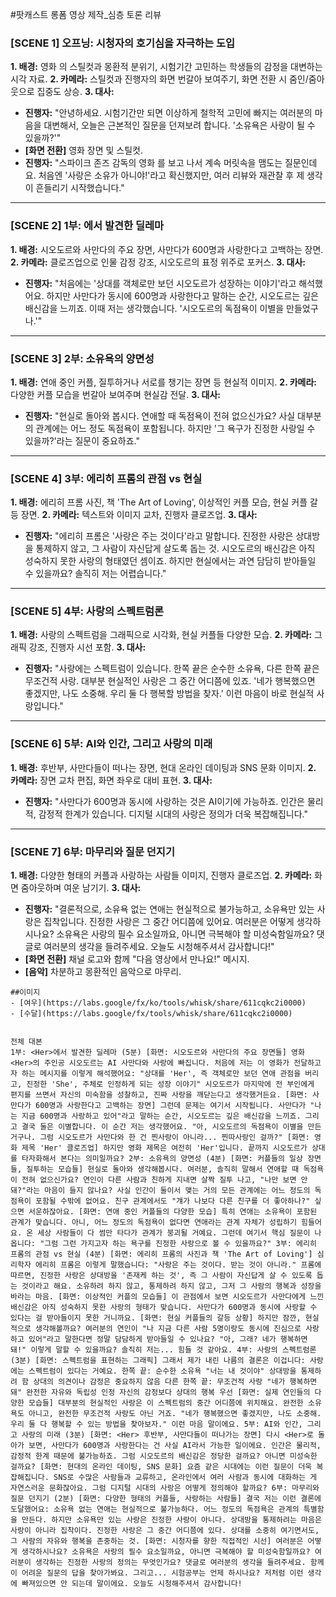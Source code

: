 #팟캐스트 롱폼 영상 제작_심층 토론 리뷰
### **[SCENE 1] 오프닝: 시청자의 호기심을 자극하는 도입**

**1. 배경:** 영화 <Her>의 스틸컷과 몽환적 분위기, 시험기간 고민하는 학생들의 감정을 대변하는 시각 자료.
**2. 카메라:** 스틸컷과 진행자의 화면 번갈아 보여주기, 화면 전환 시 줌인/줌아웃으로 집중도 상승.
**3. 대사:**
* **진행자:** "안녕하세요. 시험기간만 되면 이상하게 철학적 고민에 빠지는 여러분의 마음을 대변해서, 오늘은 근본적인 질문을 던져보려 합니다. '소유욕은 사랑이 될 수 있을까?'"
* **[화면 전환]** 영화 <Her> 장면 및 스틸컷.
* **진행자:** "스파이크 존즈 감독의 영화 <Her>를 보고 나서 계속 머릿속을 맴도는 질문인데요. 처음엔 '사랑은 소유가 아니야!'라고 확신했지만, 여러 리뷰와 재관찰 후 제 생각이 흔들리기 시작했습니다."

---

### **[SCENE 2] 1부: <Her>에서 발견한 딜레마**

**1. 배경:** 시오도르와 사만다의 주요 장면, 사만다가 600명과 사랑한다고 고백하는 장면.
**2. 카메라:** 클로즈업으로 인물 감정 강조, 시오도르의 표정 위주로 포커스.
**3. 대사:**
* **진행자:** "처음에는 '상대를 객체로만 보던 시오도르가 성장하는 이야기'라고 해석했어요. 하지만 사만다가 동시에 600명과 사랑한다고 말하는 순간, 시오도르는 깊은 배신감을 느끼죠. 이때 저는 생각했습니다. '시오도르의 독점욕이 이별을 만들었구나.'"

---

### **[SCENE 3] 2부: 소유욕의 양면성**

**1. 배경:** 연애 중인 커플, 질투하거나 서로를 챙기는 장면 등 현실적 이미지.
**2. 카메라:** 다양한 커플 모습을 번갈아 보여주며 현실감 전달.
**3. 대사:**
* **진행자:** "현실로 돌아와 봅시다. 연애할 때 독점욕이 전혀 없으신가요? 사실 대부분의 관계에는 어느 정도 독점욕이 포함됩니다. 하지만 '그 욕구가 진정한 사랑일 수 있을까?'라는 질문이 중요하죠."

---

### **[SCENE 4] 3부: 에리히 프롬의 관점 vs 현실**

**1. 배경:** 에리히 프롬 사진, 책 'The Art of Loving', 이상적인 커플 모습, 현실 커플 갈등 장면.
**2. 카메라:** 텍스트와 이미지 교차, 진행자 클로즈업.
**3. 대사:**
* **진행자:** "에리히 프롬은 '사랑은 주는 것이다'라고 말합니다. 진정한 사랑은 상대방을 통제하지 않고, 그 사람이 자신답게 살도록 돕는 것. 시오도르의 배신감은 아직 성숙하지 못한 사랑의 형태였던 셈이죠. 하지만 현실에서는 과연 담담히 받아들일 수 있을까요? 솔직히 저는 어렵습니다."

---

### **[SCENE 5] 4부: 사랑의 스펙트럼론**

**1. 배경:** 사랑의 스펙트럼을 그래픽으로 시각화, 현실 커플들 다양한 모습.
**2. 카메라:** 그래픽 강조, 진행자 시선 포함.
**3. 대사:**
* **진행자:** "사랑에는 스펙트럼이 있습니다. 한쪽 끝은 순수한 소유욕, 다른 한쪽 끝은 무조건적 사랑. 대부분 현실적인 사랑은 그 중간 어디쯤에 있죠. '네가 행복했으면 좋겠지만, 나도 소중해. 우리 둘 다 행복할 방법을 찾자.' 이런 마음이 바로 현실적 사랑입니다."

---

### **[SCENE 6] 5부: AI와 인간, 그리고 사랑의 미래**

**1. 배경:** <Her> 후반부, 사만다들이 떠나는 장면, 현대 온라인 데이팅과 SNS 문화 이미지.
**2. 카메라:** 장면 교차 편집, 화면 좌우로 대비 표현.
**3. 대사:**
* **진행자:** "사만다가 600명과 동시에 사랑하는 것은 AI이기에 가능하죠. 인간은 물리적, 감정적 한계가 있습니다. 디지털 시대의 사랑은 정의가 더욱 복잡해집니다."

---

### **[SCENE 7] 6부: 마무리와 질문 던지기**

**1. 배경:** 다양한 형태의 커플과 사랑하는 사람들 이미지, 진행자 클로즈업.
**2. 카메라:** 화면 줌아웃하며 여운 남기기.
**3. 대사:**
* **진행자:** "결론적으로, 소유욕 없는 연애는 현실적으로 불가능하고, 소유욕만 있는 사랑은 집착입니다. 진정한 사랑은 그 중간 어디쯤에 있어요. 여러분은 어떻게 생각하시나요? 소유욕은 사랑의 필수 요소일까요, 아니면 극복해야 할 미성숙함일까요? 댓글로 여러분의 생각을 들려주세요. 오늘도 시청해주셔서 감사합니다!"
* **[화면 전환]** 채널 로고와 함께 "다음 영상에서 만나요!" 메시지.
* **[음악]** 차분하고 몽환적인 음악으로 마무리.


```
##이미지
- [여우](https://labs.google/fx/ko/tools/whisk/share/611cqkc2i0000)
- [수달](https://labs.google/fx/tools/whisk/share/611cqkc2i0000)
```

```

전체 대본
1부: <Her>에서 발견한 딜레마 (5분) [화면: 시오도르와 사만다의 주요 장면들] 영화 <Her>의 주인공 시오도르는 AI 사만다와 사랑에 빠집니다. 처음에 저는 이 영화가 전달하고자 하는 메시지를 이렇게 해석했어요: "상대를 'Her', 즉 객체로만 보던 연애 관점을 버리고, 진정한 'She', 주체로 인정하게 되는 성장 이야기" 시오도르가 마지막에 전 부인에게 편지를 쓰면서 자신의 미숙함을 성찰하고, 진짜 사랑을 깨닫는다고 생각했거든요. [화면: 사만다가 600명과 사랑한다고 고백하는 장면] 그런데 문제는 여기서 시작됩니다. 사만다가 "나는 지금 600명과 사랑하고 있어"라고 말하는 순간, 시오도르는 깊은 배신감을 느끼죠. 그리고 결국 둘은 이별합니다. 이 순간 저는 생각했어요. "아, 시오도르의 독점욕이 이별을 만든 거구나. 그럼 시오도르가 사만다와 한 건 찐사랑이 아니라... 찐따사랑인 걸까?" [화면: 영화 제목 'Her' 클로즈업] 하지만 영화 제목은 여전히 'Her'입니다. 끝까지 시오도르가 상대를 타자화해서 본다는 의미일까요? 2부: 소유욕의 양면성 (4분) [화면: 커플들의 일상 장면들, 질투하는 모습들] 현실로 돌아와 생각해봅시다. 여러분, 솔직히 말해서 연애할 때 독점욕이 전혀 없으신가요? 연인이 다른 사람과 친하게 지내면 살짝 질투 나고, "나만 보면 안 돼?"라는 마음이 들지 않나요? 사실 인간이 둘이서 맺는 거의 모든 관계에는 어느 정도의 독점욕이 포함될 수밖에 없어요. 친구 관계에서도 "걔가 나보다 다른 친구를 더 좋아하나?" 싶으면 서운하잖아요. [화면: 연애 중인 커플들의 다양한 모습] 특히 연애는 소유욕이 포함된 관계가 맞습니다. 아니, 어느 정도의 독점욕이 없다면 연애라는 관계 자체가 성립하기 힘들어요. 온 세상 사람들이 다 썸만 타다가 관계가 붕괴될 거예요. 그런데 여기서 핵심 질문이 나옵니다: "그럼 그런 가지고자 하는 욕구를 진정한 사랑으로 볼 수 있을까요?" 3부: 에리히 프롬의 관점 vs 현실 (4분) [화면: 에리히 프롬의 사진과 책 'The Art of Loving'] 심리학자 에리히 프롬은 이렇게 말했습니다: "사랑은 주는 것이다. 받는 것이 아니라." 프롬에 따르면, 진정한 사랑은 상대방을 '존재케 하는 것', 즉 그 사람이 자신답게 살 수 있도록 돕는 것이라고 해요. 소유하려 하지 않고, 통제하려 하지 않고, 그저 그 사람의 행복과 성장을 바라는 마음. [화면: 이상적인 커플의 모습들] 이 관점에서 보면 시오도르가 사만다에게 느낀 배신감은 아직 성숙하지 못한 사랑의 형태가 맞습니다. 사만다가 600명과 동시에 사랑할 수 있다는 걸 받아들이지 못한 거니까요. [화면: 현실 커플들의 갈등 상황] 하지만 잠깐, 현실적으로 생각해볼까요? 여러분의 연인이 "나 지금 다른 사람 5명이랑도 동시에 진심으로 사랑하고 있어"라고 말한다면 정말 담담하게 받아들일 수 있나요? "아, 그래? 네가 행복하면 돼!" 이렇게 말할 수 있을까요? 솔직히 저는... 힘들 것 같아요. 4부: 사랑의 스펙트럼론 (3분) [화면: 스펙트럼을 표현하는 그래픽] 그래서 제가 내린 나름의 결론은 이겁니다: 사랑에는 스펙트럼이 있다는 거예요. 한쪽 끝: 순수한 소유욕 "너는 내 것이야" 상대방을 통제하려 함 상대의 의견이나 감정은 중요하지 않음 다른 한쪽 끝: 무조건적 사랑 "네가 행복하면 돼" 완전한 자유와 독립성 인정 자신의 감정보다 상대의 행복 우선 [화면: 실제 연인들의 다양한 모습들] 대부분의 현실적인 사랑은 이 스펙트럼의 중간 어디쯤에 위치해요. 완전한 소유욕도 아니고, 완전한 무조건적 사랑도 아닌 거죠. "네가 행복했으면 좋겠지만, 나도 소중해. 우리 둘 다 행복할 수 있는 방법을 찾아보자." 이런 마음 말이에요. 5부: AI와 인간, 그리고 사랑의 미래 (3분) [화면: <Her> 후반부, 사만다들이 떠나가는 장면] 다시 <Her>로 돌아가 보면, 사만다가 600명과 사랑한다는 건 사실 AI라서 가능한 일이에요. 인간은 물리적, 감정적 한계 때문에 불가능하죠. 그럼 시오도르의 배신감은 정당한 걸까요? 아니면 미성숙한 걸까요? [화면: 현대의 온라인 데이팅, SNS 문화] 요즘 같은 시대에는 이런 질문이 더욱 복잡해집니다. SNS로 수많은 사람들과 교류하고, 온라인에서 여러 사람과 동시에 대화하는 게 자연스러운 문화잖아요. 그럼 디지털 시대의 사랑은 어떻게 정의해야 할까요? 6부: 마무리와 질문 던지기 (2분) [화면: 다양한 형태의 커플들, 사랑하는 사람들] 결국 저는 이런 결론에 도달했어요: 소유욕 없는 연애는 현실적으로 불가능하다. 어느 정도의 독점욕은 관계의 특별함을 만든다. 하지만 소유욕만 있는 사랑은 진정한 사랑이 아니다. 상대방을 통제하려는 마음은 사랑이 아니라 집착이다. 진정한 사랑은 그 중간 어디쯤에 있다. 상대를 소중히 여기면서도, 그 사람의 자유와 행복을 존중하는 것. [화면: 시청자를 향한 직접적인 시선] 여러분은 어떻게 생각하시나요? 소유욕은 사랑의 필수 요소일까요, 아니면 극복해야 할 미성숙함일까요? 여러분이 생각하는 진정한 사랑의 정의는 무엇인가요? 댓글로 여러분의 생각을 들려주세요. 함께 이 어려운 질문의 답을 찾아가봐요. 그리고... 시험공부는 언제 하시나요? 저처럼 이런 생각에 빠져있으면 안 되는데 말이에요. 오늘도 시청해주셔서 감사합니다!
```


